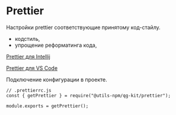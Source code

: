 # Prettier

Настройки prettier соответствующие принятому код-стайлу.

- кодстиль,
- упрощение реформатинга кода,


[Prettier для Intellij](https://plugins.jetbrains.com/plugin/10456-prettier)

[Prettier для VS Code](https://marketplace.visualstudio.com/items?itemName=esbenp.prettier-vscode)

Подключение конфигурации в проекте.

    // .prettierrc.js
    const { getPrettier } = require("@utils-npm/qg-kit/prettier");

    module.exports = getPrettier();

